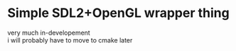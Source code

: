# Simple SDL2+OpenGL wrapper thing

very much in-developement                           
i will probably have to move to cmake later
